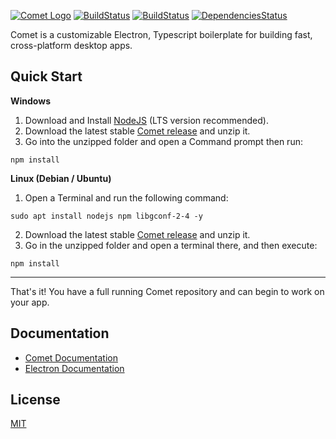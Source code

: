 [![Comet Logo](https://files.playperium.eu/images/comet-logo.jpg)](https://github.com/PlayPerium/Comet)
[![BuildStatus](https://ci.appveyor.com/api/projects/status/github/playperium/comet?svg=true)](https://ci.appveyor.com/project/PlayPerium/comet) [![BuildStatus](https://travis-ci.org/PlayPerium/Comet.svg?branch=master)](https://travis-ci.org/PlayPerium/Comet) [![DependenciesStatus](https://david-dm.org/playperium/comet/dev-status.svg)](https://david-dm.org/playperium/comet?type=dev&view=list)

Comet is a customizable Electron, Typescript boilerplate for building fast, cross-platform desktop apps.

## Quick Start

**Windows**

1. Download and Install [NodeJS](https://nodejs.org) (LTS version recommended).
2. Download the latest stable [Comet release](https://github.com/PlayPerium/Comet/releases) and unzip it.
3. Go into the unzipped folder and open a Command prompt then run:
```
npm install
```

**Linux (Debian / Ubuntu)**

1. Open a Terminal and run the following command: 
```
sudo apt install nodejs npm libgconf-2-4 -y
```
2. Download the latest stable [Comet release](https://github.com/PlayPerium/Comet/releases) and unzip it.
3. Go in the unzipped folder and open a terminal there, and then execute:
```
npm install
```

***

That's it! You have a full running Comet repository and can begin to work on your app.

## Documentation

* [Comet Documentation](https://github.com/PlayPerium/Comet/wiki)
* [Electron Documentation](https://electron.atom.io/docs/)

## License

[MIT](https://github.com/PlayPerium/Comet/blob/master/LICENSE)
